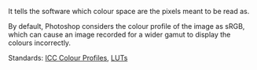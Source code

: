 It tells the software which colour space are the pixels meant to be read as.

By default, Photoshop considers the colour profile of the image as sRGB, which can cause an image recorded for a wider gamut to display the colours incorrectly.

Standards: [ICC Colour Profiles](ICC%20Colour%20Profiles.md), [LUTs](Lookup%20Tables.md)